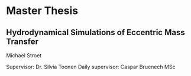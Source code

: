 # Master Thesis
## Hydrodynamical Simulations of Eccentric Mass Transfer

Michael Stroet

Supervisor: Dr. Silvia Toonen
Daily supervisor: Caspar Bruenech MSc
